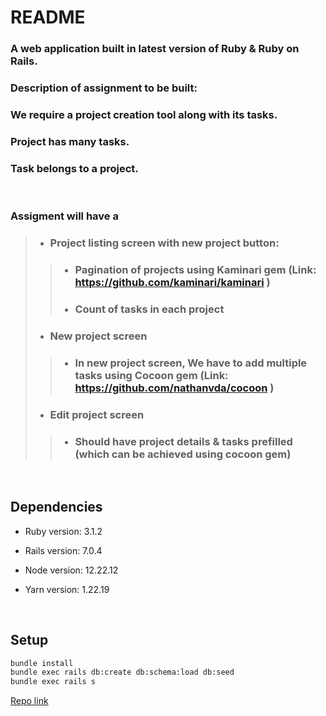 # README

### A web application built in latest version of Ruby & Ruby on Rails.
### Description of assignment to be built:
### We require a project creation tool along with its tasks.
### Project has many tasks.
### Task belongs to a project.

<br />

### Assigment will have a
> *   ### Project listing screen with new project button:
>> * ### Pagination of projects using Kaminari gem (Link: https://github.com/kaminari/kaminari )
>> * ### Count of tasks in each project
> *   ### New project screen
>> * ### In new project screen, We have to add multiple tasks using Cocoon gem (Link: https://github.com/nathanvda/cocoon )
> * ### Edit project screen
>> * ### Should have project details & tasks prefilled (which can be achieved using cocoon gem)
<br />

## Dependencies

- Ruby version:  3.1.2

- Rails version: 7.0.4

- Node version: 12.22.12

- Yarn version: 1.22.19

<br />

## Setup

``` sh
bundle install
bundle exec rails db:create db:schema:load db:seed
bundle exec rails s
```

[Repo link](https://github.com/boring-anime/assignment.git)